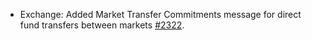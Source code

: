 * Exchange: Added Market Transfer Commitments message for direct fund transfers between markets [#2322](https://github.com/provenance-io/provenance/issues/2322).
